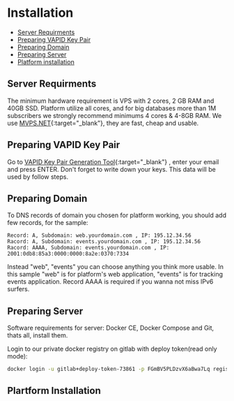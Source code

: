 # Installation

* [Server Requirments](#server-requirments)
* [Preparing VAPID Key Pair](#preparing-vapid-key-pair)
* [Preparing Domain](#preparing-domain)
* [Preparing Server](#preparing-server)
* [Platform installation](#platform-installation)


## Server Requirments

The minimum hardware requirement is VPS with 2 cores, 2 GB RAM and 40GB SSD. Platform utilize all cores, and for big databases more than 1M subscribers we strongly recommend minimums 4 cores & 4-8GB RAM. We use [MVPS.NET](https://www.mvps.net/?aff=5114){:target="_blank"}, they are fast, cheap and usable.

## Preparing VAPID Key Pair

Go to [VAPID Key Pair Generation Tool](https://vapid-keys.rapidcodelab.repl.run/){:target="_blank"} , enter your email and press ENTER. Don't forget to write down your keys. This data will be used by follow steps.

## Preparing Domain 

To DNS records of domain you chosen for platform working, you should add few records, for the sample: 

    Record: A, Subdomain: web.yourdomain.com , IP: 195.12.34.56 
    Racord: A, Subdomain: events.yourdomain.com , IP: 195.12.34.56
    Racord: AAAA, Subdomain: events.yourdomain.com , IP: 2001:0db8:85a3:0000:0000:8a2e:0370:7334


Instead "web", "events" you can choose anything you think more usable. In this sample "web" is for platform's web application, "events" is for tracking events application. Record AAAA is required if you wanna not miss IPv6 surfers.

## Preparing Server

Software requirements for server: Docker CE, Docker Compose and Git, thats all, install them.

Login to our private docker registry on gitlab with deploy token(read only mode):

```bash 
docker login -u gitlab+deploy-token-73861 -p FGmBV5PLDzvX6aBwa7Lq registry.gitlab.com 
```



## Plartform Installation


